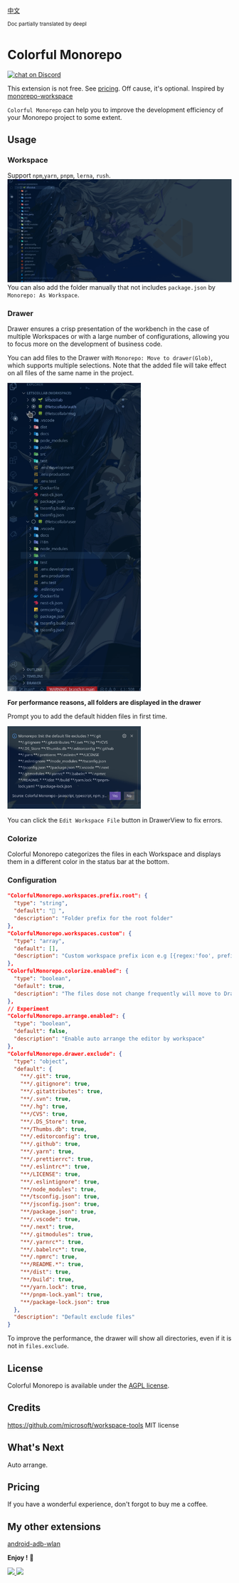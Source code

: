 [中文](https://github.com/deskbtm/colorful-monorepo/blob/main/README-zh.md)

<sup>Doc partially translated by deepl</sup>

# Colorful Monorepo

 <a href="https://github.com/deskbtm/colorful-monorepo/issues">
      <img src="https://img.shields.io/bitbucket/issues/deskbtm/colorful-monorepo?style=flat" alt="chat on Discord">
</a>

This extension is not free. See [pricing](#pricing). Off cause, it's optional. Inspired by [monorepo-workspace](https://marketplace.visualstudio.com/items?itemName=folke.vscode-monorepo-workspace)

`Colorful Monorepo` can help you to improve the development efficiency of your Monorepo project to some extent.

## Usage

### Workspace

Support `npm`,`yarn`, `pnpm`, `lerna`, `rush`.
![png1](./assets/1.gif)
You can also add the folder manually that not includes `package.json` by `Monorepo: As Workspace`.

### Drawer

Drawer ensures a crisp presentation of the workbench in the case of multiple Workspaces or with a large number of configurations, allowing you to focus more on the development of business code.

You can add files to the Drawer with `Monorepo: Move to drawer(Glob)`, which supports multiple selections. Note that the added file will take effect on all files of the same name in the project.

<img width="300" src="./assets/2.gif"/>

**For performance reasons, all folders are displayed in the drawer**

Prompt you to add the default hidden files in first time.

<img width="300" src="./assets/3.png"/>

You can click the `Edit Workspace File` button in DrawerView to fix errors.

### Colorize

Colorful Monorepo categorizes the files in each Workspace and displays them in a different color in the status bar at the bottom.

### Configuration

```json
"ColorfulMonorepo.workspaces.prefix.root": {
  "type": "string",
  "default": "🌱 ",
  "description": "Folder prefix for the root folder"
},
"ColorfulMonorepo.workspaces.custom": {
  "type": "array",
  "default": [],
  "description": "Custom workspace prefix icon e.g [{regex:'foo', prefix:'🥳 '}, {regex:'bar', prefix:' 🖖🏻'}]"
},
"ColorfulMonorepo.colorize.enabled": {
  "type": "boolean",
  "default": true,
  "description": "The files dose not change frequently will move to Drawer"
},
// Experiment
"ColorfulMonorepo.arrange.enabled": {
  "type": "boolean",
  "default": false,
  "description": "Enable auto arrange the editor by workspace"
},
"ColorfulMonorepo.drawer.exclude": {
  "type": "object",
  "default": {
    "**/.git": true,
    "**/.gitignore": true,
    "**/.gitattributes": true,
    "**/.svn": true,
    "**/.hg": true,
    "**/CVS": true,
    "**/.DS_Store": true,
    "**/Thumbs.db": true,
    "**/.editorconfig": true,
    "**/.github": true,
    "**/.yarn": true,
    "**/.prettierrc": true,
    "**/.eslintrc*": true,
    "**/LICENSE": true,
    "**/.eslintignore": true,
    "**/node_modules": true,
    "**/tsconfig.json": true,
    "**/jsconfig.json": true,
    "**/package.json": true,
    "**/.vscode": true,
    "**/.next": true,
    "**/.gitmodules": true,
    "**/.yarnrc*": true,
    "**/.babelrc*": true,
    "**/.npmrc": true,
    "**/README.*": true,
    "**/dist": true,
    "**/build": true,
    "**/yarn.lock": true,
    "**/pnpm-lock.yaml": true,
    "**/package-lock.json": true
  },
  "description": "Default exclude files"
}

```

To improve the performance, the drawer will show all directories, even if it is not in `files.exclude`.

## License

Colorful Monorepo is available under the [AGPL license](https://github.com/deskbtm/colorful-monorepo/blob/main/LICENSE).

## Credits

https://github.com/microsoft/workspace-tools MIT license

## What's Next

Auto arrange.

## Pricing

If you have a wonderful experience, don't forgot to buy me a coffee.

## My other extensions

[android-adb-wlan](https://marketplace.visualstudio.com/items?itemName=HanWang.android-adb-wlan)

**Enjoy !** 🖖

<div>
<a href="https://www.buymeacoffee.com/Nawbc">
  <img src="https://s2.loli.net/2022/04/15/54EHkb2fCrBoFua.png" width="175"/>
</a>
<img width="170" src="https://s2.loli.net/2022/05/16/ikM3QeuOAWaP4dR.jpg">
</div>
